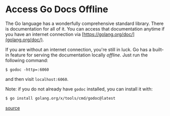 # Access Go Docs Offline

The Go language has a wonderfully comprehensive standard library. There is
documentation for all of it. You can access that documentation anytime if
you have an internet connection via
[https://golang.org/doc/](golang.org/doc/).

If you are without an internet connection, you're still in luck. Go has a
built-in feature for serving the documentation locally _offline_. Just run
the following command:

```
$ godoc -http=:6060
```

and then visit `localhost:6060`.

Note: if you do not already have `godoc` installed, you can install it with:

```bash
$ go install golang.org/x/tools/cmd/godoc@latest
```

[source](http://www.andybritcliffe.com/post/44610795381/offline-go-lang-documentation)
